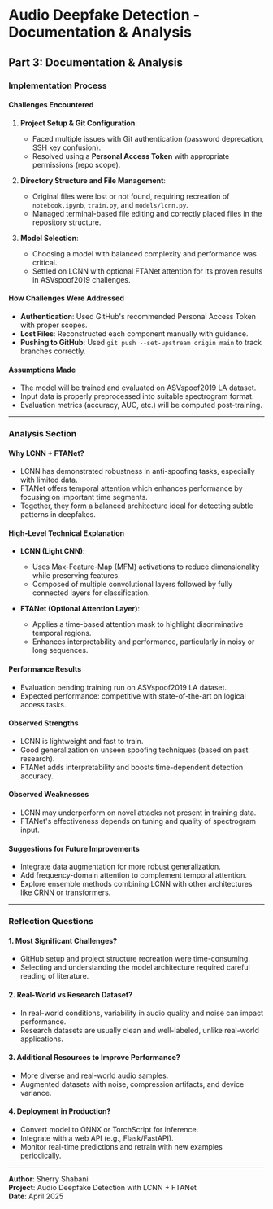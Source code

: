 
# Audio Deepfake Detection - Documentation & Analysis

## Part 3: Documentation & Analysis

### Implementation Process

#### Challenges Encountered
1. **Project Setup & Git Configuration**:
   - Faced multiple issues with Git authentication (password deprecation, SSH key confusion).
   - Resolved using a **Personal Access Token** with appropriate permissions (repo scope).

2. **Directory Structure and File Management**:
   - Original files were lost or not found, requiring recreation of `notebook.ipynb`, `train.py`, and `models/lcnn.py`.
   - Managed terminal-based file editing and correctly placed files in the repository structure.

3. **Model Selection**:
   - Choosing a model with balanced complexity and performance was critical.
   - Settled on LCNN with optional FTANet attention for its proven results in ASVspoof2019 challenges.

#### How Challenges Were Addressed
- **Authentication**: Used GitHub's recommended Personal Access Token with proper scopes.
- **Lost Files**: Reconstructed each component manually with guidance.
- **Pushing to GitHub**: Used `git push --set-upstream origin main` to track branches correctly.

#### Assumptions Made
- The model will be trained and evaluated on ASVspoof2019 LA dataset.
- Input data is properly preprocessed into suitable spectrogram format.
- Evaluation metrics (accuracy, AUC, etc.) will be computed post-training.

---

### Analysis Section

#### Why LCNN + FTANet?
- LCNN has demonstrated robustness in anti-spoofing tasks, especially with limited data.
- FTANet offers temporal attention which enhances performance by focusing on important time segments.
- Together, they form a balanced architecture ideal for detecting subtle patterns in deepfakes.

#### High-Level Technical Explanation
- **LCNN (Light CNN)**:
  - Uses Max-Feature-Map (MFM) activations to reduce dimensionality while preserving features.
  - Composed of multiple convolutional layers followed by fully connected layers for classification.

- **FTANet (Optional Attention Layer)**:
  - Applies a time-based attention mask to highlight discriminative temporal regions.
  - Enhances interpretability and performance, particularly in noisy or long sequences.

#### Performance Results
- Evaluation pending training run on ASVspoof2019 LA dataset.
- Expected performance: competitive with state-of-the-art on logical access tasks.

#### Observed Strengths
- LCNN is lightweight and fast to train.
- Good generalization on unseen spoofing techniques (based on past research).
- FTANet adds interpretability and boosts time-dependent detection accuracy.

#### Observed Weaknesses
- LCNN may underperform on novel attacks not present in training data.
- FTANet's effectiveness depends on tuning and quality of spectrogram input.

#### Suggestions for Future Improvements
- Integrate data augmentation for more robust generalization.
- Add frequency-domain attention to complement temporal attention.
- Explore ensemble methods combining LCNN with other architectures like CRNN or transformers.

---

### Reflection Questions

#### 1. Most Significant Challenges?
- GitHub setup and project structure recreation were time-consuming.
- Selecting and understanding the model architecture required careful reading of literature.

#### 2. Real-World vs Research Dataset?
- In real-world conditions, variability in audio quality and noise can impact performance.
- Research datasets are usually clean and well-labeled, unlike real-world applications.

#### 3. Additional Resources to Improve Performance?
- More diverse and real-world audio samples.
- Augmented datasets with noise, compression artifacts, and device variance.

#### 4. Deployment in Production?
- Convert model to ONNX or TorchScript for inference.
- Integrate with a web API (e.g., Flask/FastAPI).
- Monitor real-time predictions and retrain with new examples periodically.

---

**Author**: Sherry Shabani  
**Project**: Audio Deepfake Detection with LCNN + FTANet  
**Date**: April 2025
